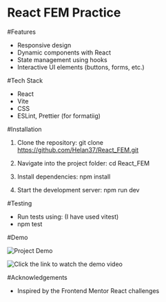 # React FEM Practice

#Features

- Responsive design
- Dynamic components with React
- State management using hooks
- Interactive UI elements (buttons, forms, etc.)

#Tech Stack

- React
- Vite
- CSS 
- ESLint, Prettier (for formatiig)

#Installation

1. Clone the repository:
   git clone https://github.com/Helan37/React_FEM.git

2. Navigate into the project folder:
   cd React_FEM

3. Install dependencies:
   npm install

4. Start the development server:
   npm run dev


#Testing

- Run tests using: (I have used vitest)
- npm test

#Demo

![Project Demo](https://drive.google.com/file/d/1z9SIt15T1sTkjb_9sJGa1v5BVa84ZWTQ/view?usp=drive_link)

![Click the link to watch the demo video](https://drive.google.com/file/d/19xYx2RN5hk0B0zxuvJ-W4HGabci4OanO/view?usp=drive_link)


#Acknowledgements

- Inspired by the Frontend Mentor React challenges
